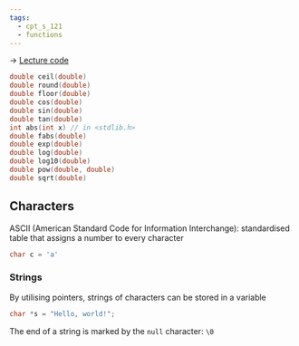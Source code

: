 ```yaml
---
tags:
  - cpt_s_121
  - functions
---
```


-> [Lecture code](https://github.com/mathletedev/cpt_s/blob/main/121/lectures/2023-09-11)

```c
double ceil(double)
double round(double)
double floor(double)
double cos(double)
double sin(double)
double tan(double)
int abs(int x) // in <stdlib.h>
double fabs(double)
double exp(double)
double log(double)
double log10(double)
double pow(double, double)
double sqrt(double)
```

## Characters

ASCII (American Standard Code for Information Interchange): standardised table that assigns a number to every character

```c
char c = 'a'
```

### Strings

By utilising pointers, strings of characters can be stored in a variable

```c
char *s = "Hello, world!";
```

The end of a string is marked by the `null` character: `\0`